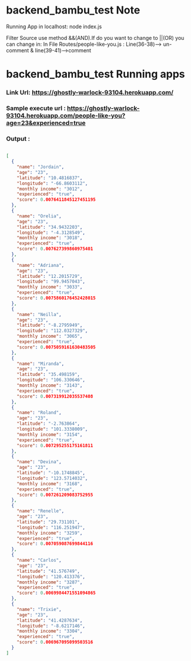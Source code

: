 # backend_bambu_test Note
Running App in localhost: node index.js

Filter Source use method &&(AND).If do you want to change to ||(OR) you can change in:
In File Routes/people-like-you.js : Line(36-38)--> un-comment & line(39-41)-->comment



# backend_bambu_test Running apps
### Link Url: https://ghostly-warlock-93104.herokuapp.com/
### Sample execute url : https://ghostly-warlock-93104.herokuapp.com/people-like-you?age=23&experienced=true

### Output :

```json

[
  {
    "name": "Jordain",
    "age": "23",
    "latitude": "10.4816837",
    "longitude": "-66.8603112",
    "monthly income": "3012",
    "experienced": "true",
    "score": 0.0076411845127451195
  },
  {
    "name": "Orelia",
    "age": "23",
    "latitude": "34.9432203",
    "longitude": "-4.3128549",
    "monthly income": "3018",
    "experienced": "true",
    "score": 0.007627399860975401
  },
  {
    "name": "Adriana",
    "age": "23",
    "latitude": "12.2015729",
    "longitude": "99.9457043",
    "monthly income": "3033",
    "experienced": "true",
    "score": 0.0075860176452428015
  },
  {
    "name": "Neilla",
    "age": "23",
    "latitude": "-8.2795949",
    "longitude": "112.0327329",
    "monthly income": "3065",
    "experienced": "true",
    "score": 0.0075059161630483505
  },
  {
    "name": "Miranda",
    "age": "23",
    "latitude": "35.498159",
    "longitude": "106.330646",
    "monthly income": "3143",
    "experienced": "true",
    "score": 0.007319912035537408
  },
  {
    "name": "Roland",
    "age": "23",
    "latitude": "-2.763864",
    "longitude": "101.3338009",
    "monthly income": "3154",
    "experienced": "true",
    "score": 0.007295255175161811
  },
  {
    "name": "Devina",
    "age": "23",
    "latitude": "-10.1748845",
    "longitude": "123.5714032",
    "monthly income": "3168",
    "experienced": "true",
    "score": 0.007261209083752955
  },
  {
    "name": "Renelle",
    "age": "23",
    "latitude": "29.731101",
    "longitude": "116.251947",
    "monthly income": "3259",
    "experienced": "true",
    "score": 0.007059087699844116
  },
  {
    "name": "Carlos",
    "age": "23",
    "latitude": "41.576749",
    "longitude": "120.413376",
    "monthly income": "3287",
    "experienced": "true",
    "score": 0.0069984471551094865
  },
  {
    "name": "Trixie",
    "age": "23",
    "latitude": "41.4287634",
    "longitude": "-8.6217146",
    "monthly income": "3304",
    "experienced": "true",
    "score": 0.006967095099503516
  }
]